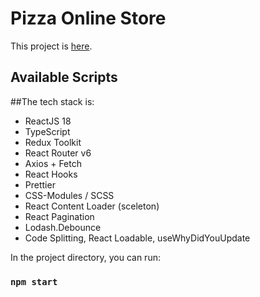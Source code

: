 # Pizza Online Store 

This project is [here](https://profound-otter-73a6e3.netlify.app/).

## Available Scripts

##The tech stack is:

- ReactJS 18
- TypeScript
- Redux Toolkit 
- React Router v6 
- Axios + Fetch 
- React Hooks 
- Prettier 
- CSS-Modules / SCSS 
- React Content Loader (sceleton)
- React Pagination 
- Lodash.Debounce
- Code Splitting, React Loadable, useWhyDidYouUpdate



In the project directory, you can run:

### `npm start`
